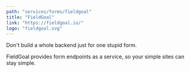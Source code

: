 ```yaml
---
path: "services/forms/fieldgoal"
title: "FieldGoal"
link: "https://fieldgoal.io/"
logo: "fieldgoal.svg"
---
```


Don't build a whole backend just for one stupid form.

FieldGoal provides form endpoints as a service, so your simple sites can stay simple.
